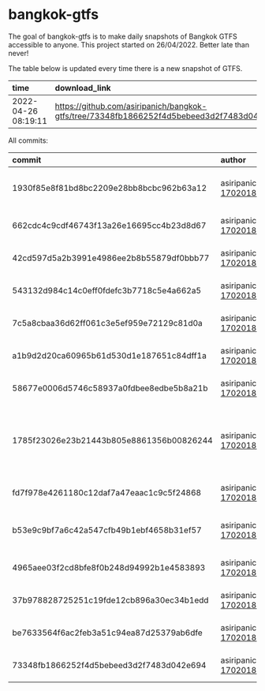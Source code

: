 
<!-- README.md is generated from README.Rmd. Please edit that file -->

# bangkok-gtfs

<!-- badges: start -->

<!-- badges: end -->

The goal of bangkok-gtfs is to make daily snapshots of Bangkok GTFS
accessible to anyone. This project started on 26/04/2022. Better late
than never\!

The table below is updated every time there is a new snapshot of GTFS.

| time                | download\_link                                                                                        |
| :------------------ | :---------------------------------------------------------------------------------------------------- |
| 2022-04-26 08:19:11 | <https://github.com/asiripanich/bangkok-gtfs/tree/73348fb1866252f4d5bebeed3d2f7483d042e694/data/gtfs> |

All commits:

| commit                                   | author                                                      | time                | files | merge | message                                                        |
| :--------------------------------------- | :---------------------------------------------------------- | :------------------ | ----: | :---- | :------------------------------------------------------------- |
| 1930f85e8f81bd8bc2209e28bb8bcbc962b63a12 | asiripanich <17020181+asiripanich@users.noreply.github.com> | 2022-04-28 00:54:54 |     1 | FALSE | Fetch all commits before checkout                              |
| 662cdc4c9cdf46743f13a26e16695cc4b23d8d67 | asiripanich <17020181+asiripanich@users.noreply.github.com> | 2022-04-28 00:47:09 |     1 | FALSE | Update README                                                  |
| 42cd597d5a2b3991e4986ee2b8b55879df0bbb77 | asiripanich <17020181+asiripanich@users.noreply.github.com> | 2022-04-28 00:35:55 |     2 | FALSE | Update                                                         |
| 543132d984c14c0eff0fdefc3b7718c5e4a662a5 | asiripanich <17020181+asiripanich@users.noreply.github.com> | 2022-04-28 00:14:24 |     1 | FALSE | Update README                                                  |
| 7c5a8cbaa36d62ff061c3e5ef959e72129c81d0a | asiripanich <17020181+asiripanich@users.noreply.github.com> | 2022-04-28 00:04:12 |     1 | FALSE | Commit README                                                  |
| a1b9d2d20ca60965b61d530d1e187651c84dff1a | asiripanich <17020181+asiripanich@users.noreply.github.com> | 2022-04-27 09:36:55 |     1 | FALSE | GTFS snapshot                                                  |
| 58677e0006d5746c58937a0fdbee8edbe5b8a21b | asiripanich <17020181+asiripanich@users.noreply.github.com> | 2022-04-27 09:23:35 |     1 | FALSE | Add pandoc                                                     |
| 1785f23026e23b21443b805e8861356b00826244 | asiripanich <17020181+asiripanich@users.noreply.github.com> | 2022-04-27 09:22:22 |     1 | FALSE | Distinguish between different data snapshots in commit message |
| fd7f978e4261180c12daf7a47eaac1c9c5f24868 | asiripanich <17020181+asiripanich@users.noreply.github.com> | 2022-04-27 09:06:11 |     2 | FALSE | Update README                                                  |
| b53e9c9bf7a6c42a547cfb49b1ebf4658b31ef57 | asiripanich <17020181+asiripanich@users.noreply.github.com> | 2022-04-27 09:03:40 |     4 | FALSE | Generate a download table in README                            |
| 4965aee03f2cd8bfe8f0b248d94992b1e4583893 | asiripanich <17020181+asiripanich@users.noreply.github.com> | 2022-04-26 09:55:52 |     2 | FALSE | Add curl                                                       |
| 37b978828725251c19fde12cb896a30ec34b1edd | asiripanich <17020181+asiripanich@users.noreply.github.com> | 2022-04-26 08:38:06 |     2 | FALSE | README                                                         |
| be7633564f6ac2feb3a51c94ea87d25379ab6dfe | asiripanich <17020181+asiripanich@users.noreply.github.com> | 2022-04-26 08:35:50 |     1 | FALSE | Update renv                                                    |
| 73348fb1866252f4d5bebeed3d2f7483d042e694 | asiripanich <17020181+asiripanich@users.noreply.github.com> | 2022-04-26 08:19:11 |    28 | FALSE | Init                                                           |
